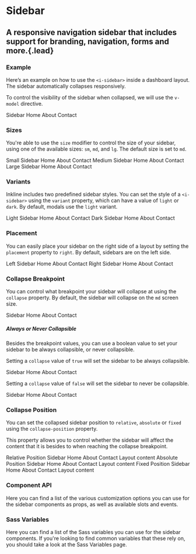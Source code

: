 # Sidebar
## A responsive navigation sidebar that includes support for branding, navigation, forms and more.{.lead}

### Example
Here’s an example on how to use the `<i-sidebar>` inside a dashboard layout. The sidebar automatically collapses responsively.

To control the visibility of the sidebar when collapsed, we will use the `v-model` directive.

<i-code-preview title="Sidebar Example">

<i-layout class="sidebar-layout-example -lg">
    <i-layout-header class="_padding-0">
        <i-navbar :collapse="false">
            <i-navbar-brand>Sidebar</i-navbar-brand>
            <i-hamburger-menu class="_visible-md-and-down" :active="collapsed" @click="collapsed = !collapsed"></i-hamburger-menu>
        </i-navbar>
    </i-layout-header>
    <i-layout vertical>
        <i-sidebar v-model="collapsed" collapse-position="absolute">
            <i-nav vertical>
                <i-nav-item :to="{ name: 'docs-components-sidebar' }" onclick="return false;">Home</i-nav-item>
                <i-nav-item href="https://inkline.io" onclick="return false;">About</i-nav-item>
                <i-nav-item href="https://inkline.io" onclick="return false;">Contact</i-nav-item>
            </i-nav>
        </i-sidebar>
        <i-layout-content></i-layout-content>
    </i-layout>
</i-layout>

<template slot="html">

~~~html
<i-layout>
    <i-layout-header class="_padding-0">
        <i-navbar :collapse="false">
            <i-navbar-brand>Navbar</i-navbar-brand>
            <i-hamburger-menu class="_visible-md-and-down" :active="collapsed" @click="collapsed = !collapsed"></i-hamburger-menu>
        </i-navbar>
    </i-layout-header>
    <i-layout vertical>
        <i-sidebar v-model="collapsed">
            <i-nav vertical>
                <i-nav-item to="/">Home</i-nav-item>
                <i-nav-item to="/about">About</i-nav-item>
                <i-nav-item to="/contact">Contact</i-nav-item>
            </i-nav>
        </i-sidebar>
        <i-layout-content></i-layout-content>
    </i-layout>
</i-layout>
~~~

</template>
<template slot="js">

~~~js
export default {
    name: 'DashboardLayout',
    data() {
        return {
            collapsed: false
        };
    }
}
~~~

</template>
</i-code-preview>

### Sizes
You're able to use the `size` modifier to control the size of your sidebar, using one of the available sizes: `sm`, `md`, and `lg`. 
The default size is set to `md`.

<i-code-preview title="Sidebar Sizes">

<i-layout class="sidebar-layout-example -sm">
    <i-layout-header class="_padding-0">
        <i-navbar :collapse="false">
            <i-navbar-brand>Small Sidebar</i-navbar-brand>
            <i-hamburger-menu class="_visible-md-and-down" :active="collapsedSizesSm" @click="collapsedSizesSm = !collapsedSizesSm"></i-hamburger-menu>
        </i-navbar>
    </i-layout-header>
    <i-layout vertical>
        <i-sidebar size="sm" collapse-position="absolute" v-model="collapsedSizesSm">
            <i-nav vertical>
                <i-nav-item :to="{ name: 'docs-components-sidebar' }" onclick="return false;">Home</i-nav-item>
                <i-nav-item href="https://inkline.io" onclick="return false;">About</i-nav-item>
                <i-nav-item href="https://inkline.io" onclick="return false;">Contact</i-nav-item>
            </i-nav>
        </i-sidebar>
        <i-layout-content></i-layout-content>
    </i-layout>
</i-layout>

<i-layout class="sidebar-layout-example -sm _margin-top-1">
    <i-layout-header class="_padding-0">
        <i-navbar :collapse="false">
            <i-navbar-brand>Medium Sidebar</i-navbar-brand>
            <i-hamburger-menu class="_visible-md-and-down" :active="collapsedSizesMd" @click="collapsedSizesMd = !collapsedSizesMd"></i-hamburger-menu>
        </i-navbar>
    </i-layout-header>
    <i-layout vertical>
        <i-sidebar size="md" collapse-position="absolute" v-model="collapsedSizesMd">
            <i-nav vertical>
                <i-nav-item :to="{ name: 'docs-components-sidebar' }" onclick="return false;">Home</i-nav-item>
                <i-nav-item href="https://inkline.io" onclick="return false;">About</i-nav-item>
                <i-nav-item href="https://inkline.io" onclick="return false;">Contact</i-nav-item>
            </i-nav>
        </i-sidebar>
        <i-layout-content></i-layout-content>
    </i-layout>
</i-layout>

<i-layout class="sidebar-layout-example -sm _margin-top-1">
    <i-layout-header class="_padding-0">
        <i-navbar :collapse="false">
            <i-navbar-brand>Large Sidebar</i-navbar-brand>
            <i-hamburger-menu class="_visible-md-and-down" :active="collapsedSizesLg" @click="collapsedSizesLg = !collapsedSizesLg"></i-hamburger-menu>
        </i-navbar>
    </i-layout-header>
    <i-layout vertical>
        <i-sidebar size="lg" collapse-position="absolute" v-model="collapsedSizesLg">
            <i-nav vertical>
                <i-nav-item :to="{ name: 'docs-components-sidebar' }" onclick="return false;">Home</i-nav-item>
                <i-nav-item href="https://inkline.io" onclick="return false;">About</i-nav-item>
                <i-nav-item href="https://inkline.io" onclick="return false;">Contact</i-nav-item>
            </i-nav>
        </i-sidebar>
        <i-layout-content></i-layout-content>
    </i-layout>
</i-layout>


<template slot="html">

~~~html
<i-layout>
    <i-layout-header class="_padding-0">
        <i-navbar :collapse="false">
            <i-navbar-brand>Small Sidebar</i-navbar-brand>
            <i-hamburger-menu class="_visible-md-and-down" :active="collapsed" @click="collapsed = !collapsed"></i-hamburger-menu>
        </i-navbar>
    </i-layout-header>
    <i-layout vertical>
        <i-sidebar size="sm" v-model="collapsed">
            <i-nav vertical>
                <i-nav-item to="/">Home</i-nav-item>
                <i-nav-item to="/about">About</i-nav-item>
                <i-nav-item to="/contact">Contact</i-nav-item>
            </i-nav>
        </i-sidebar>
        <i-layout-content></i-layout-content>
    </i-layout>
</i-layout>
~~~
~~~html
<i-layout>
    <i-layout-header class="_padding-0">
        <i-navbar :collapse="false">
            <i-navbar-brand>Small Sidebar</i-navbar-brand>
            <i-hamburger-menu class="_visible-md-and-down" :active="collapsed" @click="collapsed = !collapsed"></i-hamburger-menu>
        </i-navbar>
    </i-layout-header>
    <i-layout vertical>
        <i-sidebar size="md" v-model="collapsed">
            <i-nav vertical>
                <i-nav-item to="/">Home</i-nav-item>
                <i-nav-item to="/about">About</i-nav-item>
                <i-nav-item to="/contact">Contact</i-nav-item>
            </i-nav>
        </i-sidebar>
        <i-layout-content></i-layout-content>
    </i-layout>
</i-layout>
~~~
~~~html
<i-layout>
    <i-layout-header class="_padding-0">
        <i-navbar :collapse="false">
            <i-navbar-brand>Small Sidebar</i-navbar-brand>
            <i-hamburger-menu class="_visible-md-and-down" :active="collapsed" @click="collapsed = !collapsed"></i-hamburger-menu>
        </i-navbar>
    </i-layout-header>
    <i-layout vertical>
        <i-sidebar size="lg" v-model="collapsed">
            <i-nav vertical>
                <i-nav-item to="/">Home</i-nav-item>
                <i-nav-item to="/about">About</i-nav-item>
                <i-nav-item to="/contact">Contact</i-nav-item>
            </i-nav>
        </i-sidebar>
        <i-layout-content></i-layout-content>
    </i-layout>
</i-layout>
~~~

</template>
<template slot="js">

~~~js
export default {
    name: 'DashboardLayout',
    data() {
        return {
            collapsed: false
        };
    }
}
~~~

</template>
</i-code-preview>

### Variants
Inkline includes two predefined sidebar styles. You can set the style of a `<i-sidebar>` using the `variant` property, which can have a value of `light` or `dark`. By default, modals use the `light` variant.

<i-code-preview title="Sidebar Variants">

<i-layout class="sidebar-layout-example">
    <i-layout-header class="_padding-0">
        <i-navbar variant="light" :collapse="false">
            <i-navbar-brand>Light Sidebar</i-navbar-brand>
            <i-hamburger-menu variant="light" class="_visible-md-and-down" :active="collapsedVariantsLight" @click="collapsedVariantsLight = !collapsedVariantsLight"></i-hamburger-menu>
        </i-navbar>
    </i-layout-header>
    <i-layout vertical>
        <i-sidebar variant="light" collapse-position="absolute" v-model="collapsedVariantsLight">
            <i-nav vertical>
                <i-nav-item :to="{ name: 'docs-components-sidebar' }" onclick="return false;">Home</i-nav-item>
                <i-nav-item href="https://inkline.io" onclick="return false;">About</i-nav-item>
                <i-nav-item href="https://inkline.io" onclick="return false;">Contact</i-nav-item>
            </i-nav>
        </i-sidebar>
        <i-layout-content></i-layout-content>
    </i-layout>
</i-layout>

<i-layout class="sidebar-layout-example _margin-top-1">
    <i-layout-header class="_padding-0">
        <i-navbar variant="dark" :collapse="false">
            <i-navbar-brand>Dark Sidebar</i-navbar-brand>
            <i-hamburger-menu variant="dark" class="_visible-md-and-down" :active="collapsedVariantsDark" @click="collapsedVariantsDark = !collapsedVariantsDark"></i-hamburger-menu>
        </i-navbar>
    </i-layout-header>
    <i-layout vertical>
        <i-sidebar variant="dark" collapse-position="absolute" v-model="collapsedVariantsDark">
            <i-nav vertical>
                <i-nav-item :to="{ name: 'docs-components-sidebar' }" onclick="return false;">Home</i-nav-item>
                <i-nav-item href="https://inkline.io" onclick="return false;">About</i-nav-item>
                <i-nav-item href="https://inkline.io" onclick="return false;">Contact</i-nav-item>
            </i-nav>
        </i-sidebar>
    </i-layout>
</i-layout>

<template slot="html">

~~~html
<i-layout>
    <i-layout-header class="_padding-0">
        <i-navbar variant="light" :collapse="false">
            <i-navbar-brand>Light Sidebar</i-navbar-brand>
            <i-hamburger-menu variant="light" class="_visible-md-and-down" :active="collapsed" @click="collapsed = !collapsed"></i-hamburger-menu>
        </i-navbar>
    </i-layout-header>
    <i-layout vertical>
        <i-sidebar variant="light" v-model="collapsed">
            <i-nav vertical>
                <i-nav-item to="/">Home</i-nav-item>
                <i-nav-item to="/about">About</i-nav-item>
                <i-nav-item to="/contact">Contact</i-nav-item>
            </i-nav>
        </i-sidebar>
        <i-layout-content></i-layout-content>
    </i-layout>
</i-layout>
~~~
~~~html
<i-layout>
    <i-layout-header class="_padding-0">
        <i-navbar variant="dark" :collapse="false">
            <i-navbar-brand>Dark Sidebar</i-navbar-brand>
            <i-hamburger-menu variant="dark" class="_visible-md-and-down" :active="collapsed" @click="collapsed = !collapsed"></i-hamburger-menu>
        </i-navbar>
    </i-layout-header>
    <i-layout vertical>
        <i-sidebar variant="dark" v-model="collapsed">
            <i-nav vertical>
                <i-nav-item to="/">Home</i-nav-item>
                <i-nav-item to="/about">About</i-nav-item>
                <i-nav-item to="/contact">Contact</i-nav-item>
            </i-nav>
        </i-sidebar>
        <i-layout-content></i-layout-content>
    </i-layout>
</i-layout>
~~~

</template>
<template slot="js">

~~~js
export default {
    name: 'DashboardLayout',
    data() {
        return {
            collapsed: false
        };
    }
}
~~~

</template>
</i-code-preview>


### Placement
You can easily place your sidebar on the right side of a layout by setting the `placement` property to `right`. By default, sidebars are on the left side.

<i-code-preview title="Sidebar Placement">

<i-layout class="sidebar-layout-example">
    <i-layout-header class="_padding-0">
        <i-navbar :collapse="false">
            <i-navbar-brand>Left Sidebar</i-navbar-brand>
            <i-hamburger-menu class="_visible-md-and-down" :active="collapsedPlacementLeft" @click="collapsedPlacementLeft = !collapsedPlacementLeft"></i-hamburger-menu>
        </i-navbar>
    </i-layout-header>
    <i-layout vertical>
        <i-sidebar collapse-position="absolute" placement="left" v-model="collapsedPlacementLeft">
            <i-nav vertical>
                <i-nav-item :to="{ name: 'docs-components-sidebar' }" onclick="return false;">Home</i-nav-item>
                <i-nav-item href="https://inkline.io" onclick="return false;">About</i-nav-item>
                <i-nav-item href="https://inkline.io" onclick="return false;">Contact</i-nav-item>
            </i-nav>
        </i-sidebar>
        <i-layout-content></i-layout-content>
    </i-layout>
</i-layout>

<i-layout class="sidebar-layout-example _margin-top-1">
    <i-layout-header class="_padding-0">
        <i-navbar :collapse="false">
            <i-navbar-brand>Right Sidebar</i-navbar-brand>
            <i-hamburger-menu class="_visible-md-and-down" :active="collapsedPlacementRight" @click="collapsedPlacementRight = !collapsedPlacementRight"></i-hamburger-menu>
        </i-navbar>
    </i-layout-header>
    <i-layout vertical>
        <i-layout-content></i-layout-content>
        <i-sidebar collapse-position="absolute" placement="right" v-model="collapsedPlacementRight">
            <i-nav vertical>
                <i-nav-item :to="{ name: 'docs-components-sidebar' }" onclick="return false;">Home</i-nav-item>
                <i-nav-item href="https://inkline.io" onclick="return false;">About</i-nav-item>
                <i-nav-item href="https://inkline.io" onclick="return false;">Contact</i-nav-item>
            </i-nav>
        </i-sidebar>
    </i-layout>
</i-layout>

<template slot="html">

~~~html
<i-layout">
    <i-layout-header class="_padding-0">
        <i-navbar :collapse="false">
            <i-navbar-brand>Left Sidebar</i-navbar-brand>
            <i-hamburger-menu class="_visible-md-and-down" :active="collapsed" @click="collapsed = !collapsed"></i-hamburger-menu>
        </i-navbar>
    </i-layout-header>
    <i-layout vertical>
        <i-sidebar placement="left" v-model="collapsed">
            <i-nav vertical>
                <i-nav-item to="/">Home</i-nav-item>
                <i-nav-item to="/about">About</i-nav-item>
                <i-nav-item to="/contact">Contact</i-nav-item>
            </i-nav>
        </i-sidebar>
        <i-layout-content></i-layout-content>
    </i-layout>
</i-layout>
~~~

~~~html
<i-layout">
    <i-layout-header class="_padding-0">
        <i-navbar :collapse="false">
            <i-navbar-brand>Right Sidebar</i-navbar-brand>
            <i-hamburger-menu class="_visible-md-and-down" :active="collapsed" @click="collapsed = !collapsed"></i-hamburger-menu>
        </i-navbar>
    </i-layout-header>
    <i-layout vertical>
        <i-layout-content></i-layout-content>
        <i-sidebar placement="right" v-model="collapsed">
            <i-nav vertical>
                <i-nav-item to="/">Home</i-nav-item>
                <i-nav-item to="/about">About</i-nav-item>
                <i-nav-item to="/contact">Contact</i-nav-item>
            </i-nav>
        </i-sidebar>
    </i-layout>
</i-layout>
~~~

</template>
<template slot="js">

~~~js
export default {
    name: 'DashboardLayout',
    data() {
        return {
            collapsed: false
        };
    }
}
~~~

</template>
</i-code-preview>

### Collapse Breakpoint
You can control what breakpoint your sidebar will collapse at using the `collapse` property. By default, the sidebar will collapse on the `md` screen size.

<i-code-preview title="Collapse Breakpoint Example">

<i-layout class="sidebar-layout-example">
    <i-layout-header class="_padding-0">
        <i-navbar :collapse="false">
            <i-navbar-brand>Sidebar</i-navbar-brand>
            <i-hamburger-menu class="_visible-lg-and-down" :active="collapsedBreakpointLg" @click="collapsedBreakpointLg = !collapsedBreakpointLg"></i-hamburger-menu>
        </i-navbar>
    </i-layout-header>
    <i-layout vertical>
        <i-sidebar collapse-position="absolute" collapse="lg" v-model="collapsedBreakpointLg">
            <i-nav vertical>
                <i-nav-item :to="{ name: 'docs-components-sidebar' }" onclick="return false;">Home</i-nav-item>
                <i-nav-item href="https://inkline.io" onclick="return false;">About</i-nav-item>
                <i-nav-item href="https://inkline.io" onclick="return false;">Contact</i-nav-item>
            </i-nav>
        </i-sidebar>
        <i-layout-content></i-layout-content>
    </i-layout>
</i-layout>

<template slot="html">

~~~html
<i-layout">
    <i-layout-header class="_padding-0">
        <i-navbar :collapse="false">
            <i-navbar-brand>Sidebar</i-navbar-brand>
            <i-hamburger-menu class="_visible-lg-and-down" :active="collapsed" @click="collapsed = !collapsed"></i-hamburger-menu>
        </i-navbar>
    </i-layout-header>
    <i-layout vertical>
        <i-sidebar collapse="lg" v-model="collapsed">
            <i-nav vertical>
                <i-nav-item to="/">Home</i-nav-item>
                <i-nav-item to="/about">About</i-nav-item>
                <i-nav-item to="/contact">Contact</i-nav-item>
            </i-nav>
        </i-sidebar>
        <i-layout-content></i-layout-content>
    </i-layout>
</i-layout>
~~~

</template>
<template slot="js">

~~~js
export default {
    name: 'DashboardLayout',
    data() {
        return {
            collapsed: false
        };
    }
}
~~~

</template>
</i-code-preview>

##### Always or Never Collapsible

Besides the breakpoint values, you can use a boolean value to set your sidebar to be always collapsible, or never collapsible.

Setting a `collapse` value of `true` will set the sidebar to be always collapsible.

<i-code-preview title="Always Collapsible Example">

<i-layout class="sidebar-layout-example">
    <i-layout-header class="_padding-0">
        <i-navbar :collapse="false">
            <i-navbar-brand>Sidebar</i-navbar-brand>
            <i-hamburger-menu :active="collapsedBreakpointAlways" @click="collapsedBreakpointAlways = !collapsedBreakpointAlways"></i-hamburger-menu>
        </i-navbar>
    </i-layout-header>
    <i-layout vertical>
        <i-sidebar collapse-position="absolute" :collapse="true" v-model="collapsedBreakpointAlways">
            <i-nav vertical>
                <i-nav-item :to="{ name: 'docs-components-sidebar' }" onclick="return false;">Home</i-nav-item>
                <i-nav-item href="https://inkline.io" onclick="return false;">About</i-nav-item>
                <i-nav-item href="https://inkline.io" onclick="return false;">Contact</i-nav-item>
            </i-nav>
        </i-sidebar>
        <i-layout-content></i-layout-content>
    </i-layout>
</i-layout>

<template slot="html">

~~~html
<i-layout">
    <i-layout-header class="_padding-0">
        <i-navbar :collapse="false">
            <i-navbar-brand>Sidebar</i-navbar-brand>
            <i-hamburger-menu :active="collapsed" @click="collapsed = !collapsed"></i-hamburger-menu>
        </i-navbar>
    </i-layout-header>
    <i-layout vertical>
        <i-sidebar :collapse="true" v-model="collapsed">
            <i-nav vertical>
                <i-nav-item to="/">Home</i-nav-item>
                <i-nav-item to="/about">About</i-nav-item>
                <i-nav-item to="/contact">Contact</i-nav-item>
            </i-nav>
        </i-sidebar>
        <i-layout-content></i-layout-content>
    </i-layout>
</i-layout>
~~~

</template>
<template slot="js">

~~~js
export default {
    name: 'DashboardLayout',
    data() {
        return {
            collapsed: false
        };
    }
}
~~~

</template>
</i-code-preview>

Setting a `collapse` value of `false` will set the sidebar to never be collapsible.

<i-code-preview title="Never Collapsible Example">

<i-layout class="sidebar-layout-example">
    <i-layout-header class="_padding-0">
        <i-navbar :collapse="false">
            <i-navbar-brand>Sidebar</i-navbar-brand>
        </i-navbar>
    </i-layout-header>
    <i-layout vertical>
        <i-sidebar collapse-position="absolute" :collapse="false">
            <i-nav vertical>
                <i-nav-item :to="{ name: 'docs-components-sidebar' }" onclick="return false;">Home</i-nav-item>
                <i-nav-item href="https://inkline.io" onclick="return false;">About</i-nav-item>
                <i-nav-item href="https://inkline.io" onclick="return false;">Contact</i-nav-item>
            </i-nav>
        </i-sidebar>
        <i-layout-content></i-layout-content>
    </i-layout>
</i-layout>

<template slot="html">

~~~html
<i-layout">
    <i-layout-header class="_padding-0">
        <i-navbar :collapse="false">
            <i-navbar-brand>Sidebar</i-navbar-brand>
        </i-navbar>
    </i-layout-header>
    <i-layout vertical>
        <i-sidebar :collapse="false">
            <i-nav vertical>
                <i-nav-item to="/">Home</i-nav-item>
                <i-nav-item to="/about">About</i-nav-item>
                <i-nav-item to="/contact">Contact</i-nav-item>
            </i-nav>
        </i-sidebar>
        <i-layout-content></i-layout-content>
    </i-layout>
</i-layout>
~~~

</template>
<template slot="js">

~~~js
export default {
    name: 'DashboardLayout',
    data() {
        return {
            collapsed: false
        };
    }
}
~~~

</template>
</i-code-preview>

### Collapse Position
You can set the collapsed sidebar position to `relative`, `absolute` or `fixed` using the `collapse-position` property. 

This property allows you to control whether the sidebar will affect the content that it is besides to when reaching the collapse breakpoint. 

<i-code-preview title="Sidebar Collapse Position">

<i-layout class="sidebar-layout-example">
    <i-layout-header class="_padding-0">
        <i-navbar :collapse="false">
            <i-navbar-brand>Relative Position Sidebar</i-navbar-brand>
            <i-hamburger-menu :active="collapsedPositionRelative" @click="collapsedPositionRelative = !collapsedPositionRelative"></i-hamburger-menu>
        </i-navbar>
    </i-layout-header>
    <i-layout vertical>
        <i-sidebar :collapse="true" collapse-position="relative" v-model="collapsedPositionRelative">
            <i-nav vertical>
                <i-nav-item :to="{ name: 'docs-components-sidebar' }" onclick="return false;">Home</i-nav-item>
                <i-nav-item href="https://inkline.io" onclick="return false;">About</i-nav-item>
                <i-nav-item href="https://inkline.io" onclick="return false;">Contact</i-nav-item>
            </i-nav>
        </i-sidebar>
        <i-layout-content class="_display-flex _justify-content-center _align-items-center">Layout content</i-layout-content>
    </i-layout>
</i-layout>


<i-layout class="sidebar-layout-example _margin-top-1">
    <i-layout-header class="_padding-0">
        <i-navbar :collapse="false">
            <i-navbar-brand>Absolute Position Sidebar</i-navbar-brand>
            <i-hamburger-menu :active="collapsedPositionAbsolute" @click="collapsedPositionAbsolute = !collapsedPositionAbsolute"></i-hamburger-menu>
        </i-navbar>
    </i-layout-header>
    <i-layout vertical>
        <i-sidebar :collapse="true" collapse-position="absolute" v-model="collapsedPositionAbsolute">
            <i-nav vertical>
                <i-nav-item :to="{ name: 'docs-components-sidebar' }" onclick="return false;">Home</i-nav-item>
                <i-nav-item href="https://inkline.io" onclick="return false;">About</i-nav-item>
                <i-nav-item href="https://inkline.io" onclick="return false;">Contact</i-nav-item>
            </i-nav>
        </i-sidebar>
        <i-layout-content class="_display-flex _justify-content-center _align-items-center">Layout content</i-layout-content>
    </i-layout>
</i-layout>

<i-layout class="sidebar-layout-example _margin-top-1">
    <i-layout-header class="_padding-0">
        <i-navbar :collapse="false">
            <i-navbar-brand>Fixed Position Sidebar</i-navbar-brand>
            <i-hamburger-menu :active="collapsedPositionFixed" @click="collapsedPositionFixed = !collapsedPositionFixed"></i-hamburger-menu>
        </i-navbar>
    </i-layout-header>
    <i-layout vertical>
        <i-sidebar :collapse="true" collapse-position="absolute" v-model="collapsedPositionFixed">
            <i-nav vertical>
                <i-nav-item :to="{ name: 'docs-components-sidebar' }" onclick="return false;">Home</i-nav-item>
                <i-nav-item href="https://inkline.io" onclick="return false;">About</i-nav-item>
                <i-nav-item href="https://inkline.io" onclick="return false;">Contact</i-nav-item>
            </i-nav>
        </i-sidebar>
        <i-layout-content class="_display-flex _justify-content-center _align-items-center">Layout content</i-layout-content>
    </i-layout>
</i-layout>

<template slot="html">

~~~html
<i-layout">
    <i-layout-header class="_padding-0">
        <i-navbar :collapse="false">
            <i-navbar-brand>Relative Position Sidebar</i-navbar-brand>
            <i-hamburger-menu class="_visible-md-and-down" :active="collapsed" @click="collapsed = !collapsed"></i-hamburger-menu>
        </i-navbar>
    </i-layout-header>
    <i-layout vertical>
        <i-sidebar collapse-position="relative" v-model="collapsed">
            <i-nav vertical>
                <i-nav-item to="/">Home</i-nav-item>
                <i-nav-item to="/about">About</i-nav-item>
                <i-nav-item to="/contact">Contact</i-nav-item>
            </i-nav>
        </i-sidebar>
        <i-layout-content></i-layout-content>
    </i-layout>
</i-layout>
~~~

~~~html
<i-layout">
    <i-layout-header class="_padding-0">
        <i-navbar :collapse="false">
            <i-navbar-brand>Absolute Position Sidebar</i-navbar-brand>
            <i-hamburger-menu class="_visible-md-and-down" :active="collapsed" @click="collapsed = !collapsed"></i-hamburger-menu>
        </i-navbar>
    </i-layout-header>
    <i-layout vertical>
        <i-sidebar collapse-position="absolute" v-model="collapsed">
            <i-nav vertical>
                <i-nav-item to="/">Home</i-nav-item>
                <i-nav-item to="/about">About</i-nav-item>
                <i-nav-item to="/contact">Contact</i-nav-item>
            </i-nav>
        </i-sidebar>
        <i-layout-content></i-layout-content>
    </i-layout>
</i-layout>
~~~

~~~html
<i-layout">
    <i-layout-header class="_padding-0">
        <i-navbar :collapse="false">
            <i-navbar-brand>Fixed Position Sidebar</i-navbar-brand>
            <i-hamburger-menu class="_visible-md-and-down" :active="collapsed" @click="collapsed = !collapsed"></i-hamburger-menu>
        </i-navbar>
    </i-layout-header>
    <i-layout vertical>
        <i-sidebar collapse-position="fixed" v-model="collapsed">
            <i-nav vertical>
                <i-nav-item to="/">Home</i-nav-item>
                <i-nav-item to="/about">About</i-nav-item>
                <i-nav-item to="/contact">Contact</i-nav-item>
            </i-nav>
        </i-sidebar>
        <i-layout-content></i-layout-content>
    </i-layout>
</i-layout>
~~~

</template>
<template slot="js">

~~~js
export default {
    name: 'DashboardLayout',
    data() {
        return {
            collapsed: false
        };
    }
}
~~~

</template>
</i-code-preview>


### Component API
Here you can find a list of the various customization options you can use for the sidebar components as props, as well as available slots and events.

<i-api-preview title="Sidebar API" markup="i-sidebar" expanded link="https://github.com/inkline/inkline/tree/master/packages/inkline/src/components/Sidebar">
    <template slot="props">
        <api-table>
            <api-table-row>
                <template slot="property">collapse</template>
                <template slot="description">Specifies the breakpoint at which to collapse the sidebar.</template>
                <template slot="type"><code>String</code>, <code>Boolean</code></template>
                <template slot="values"><code>xs</code>, <code>sm</code>, <code>md</code>, <code>lg</code>, <code>xl</code>, <code>true</code>, <code>false</code></template>
                <template slot="default"><code>md</code></template>
            </api-table-row>
            <api-table-row>
                <template slot="property">collapse-on-click</template>
                <template slot="description">Collapses the sidebar when clicking a sidebar item.</template>
                <template slot="type"><code>Boolean</code></template>
                <template slot="values"><code>true</code>, <code>false</code></template>
                <template slot="default"><code>true</code></template>
            </api-table-row>
            <api-table-row>
                <template slot="property">collapse-on-click-overlay</template>
                <template slot="description">Collapses the sidebar when clicking the sidebar overlay. The overlay appears only for <code>absolute</code> and <code>fixed</code> collapse positions.</template>
                <template slot="type"><code>Boolean</code></template>
                <template slot="values"><code>true</code>, <code>false</code></template>
                <template slot="default"><code>true</code></template>
            </api-table-row>
            <api-table-row>
                <template slot="property">collapse-position</template>
                <template slot="description">Sets the position of the sidebar when collapsed.</template>
                <template slot="type"><code>String</code></template>
                <template slot="values"><code>relative</code>, <code>absolute</code>, <code>fixed</code></template>
                <template slot="default"><code>fixed</code></template>
            </api-table-row>
            <api-table-row>
                <template slot="property">placement</template>
                <template slot="description">Sets the placement of the sidebar to the left or to the right.</template>
                <template slot="type"><code>String</code></template>
                <template slot="values"><code>relative</code>, <code>absolute</code>, <code>fixed</code></template>
                <template slot="default"><code>fixed</code></template>
            </api-table-row>
            <api-table-row>
                <template slot="property">size</template>
                <template slot="description">Sets the size of the sidebar component.</template>
                <template slot="type"><code>String</code></template>
                <template slot="values"><code>sm</code>, <code>md</code>, <code>lg</code></template>
                <template slot="default"><code>md</code></template>
            </api-table-row>
            <api-table-row>
                <template slot="property">value</template>
                <template slot="description">Provides a way to collapse the sidebar programmatically. Should be used as part of <code>v-model</code> directive.</template>
                <template slot="type"><code>Boolean</code></template>
                <template slot="values"><code>true</code>, <code>false</code></template>
                <template slot="default"><code>false</code></template>
            </api-table-row>
            <api-table-row>
                <template slot="property">variant</template>
                <template slot="description">Sets the color variant of the sidebar component.</template>
                <template slot="type"><code>String</code></template>
                <template slot="values"><code>light</code>, <code>dark</code></template>
                <template slot="default"><code>light</code></template>
            </api-table-row>
        </api-table>
    </template>
    <template slot="slots">
        <api-table>
            <api-table-row>
                <template slot="slot">default</template>
                <template slot="description">Slot for sidebar component default content.</template>
            </api-table-row>
        </api-table>
    </template>
</i-api-preview>

### Sass Variables
Here you can find a list of the Sass variables you can use for the sidebar components. If you're looking to find common variables that these rely on, you should take a look at the <nuxt-link :to="{ name: 'docs-introduction-sass-variables' }">Sass Variables</nuxt-link> page.

<i-scss-preview title="Sidebar" expanded>
    <template slot="scss">
        <api-table>
            <api-table-row>
                <template slot="property">$sidebar-width-base</template>
                <template slot="default"><code>14rem</code></template>
            </api-table-row>
            <api-table-row>
                <template slot="property">$sidebar-width</template>
                <template slot="default"><code>size-map($sidebar-width-base, $sizes, $size-multipliers)</code></template>
            </api-table-row>
            <api-table-row>
                <template slot="property">$sidebar-padding-base</template>
                <template slot="default"><code>0</code></template>
            </api-table-row>
            <api-table-row>
                <template slot="property">$sidebar-padding</template>
                <template slot="default"><code>size-map($sidebar-padding-base, $sizes, $size-multipliers)</code></template>
            </api-table-row>
            <api-table-row>
                <template slot="property">$sidebar-wrapper-transition-duration</template>
                <template slot="default"><code>$transition-duration</code></template>
            </api-table-row>
            <api-table-row>
                <template slot="property">$sidebar-wrapper-transition-easing</template>
                <template slot="default"><code>$transition-easing</code></template>
            </api-table-row>
            <api-table-row>
                <template slot="property">$sidebar-transition-duration</template>
                <template slot="default"><code>$transition-duration</code></template>
            </api-table-row>
            <api-table-row>
                <template slot="property">$sidebar-transition-easing</template>
                <template slot="default"><code>$transition-easing</code></template>
            </api-table-row>
            <api-table-row>
                <template slot="property">$sidebar-overlay-transition-duration</template>
                <template slot="default"><code>$transition-duration</code></template>
            </api-table-row>
            <api-table-row>
                <template slot="property">$sidebar-overlay-transition-easing</template>
                <template slot="default"><code>$transition-easing</code></template>
            </api-table-row>
            <api-table-row>
                <template slot="property">$sidebar-overlay-background</template>
                <template slot="default"><code>rgba(0, 0, 0, 0.5)</code></template>
            </api-table-row>
            <api-table-row>
                <template slot="property">$sidebar-z-index</template>
                <template slot="default"><code>$z-index-fixed</code></template>
            </api-table-row>
            <api-table-row>
                <template slot="property">$sidebar-variants</template>
                <template slot="default"><code>('monochrome')</code></template>
            </api-table-row>
        </api-table>
    </template>
</i-scss-preview> 
